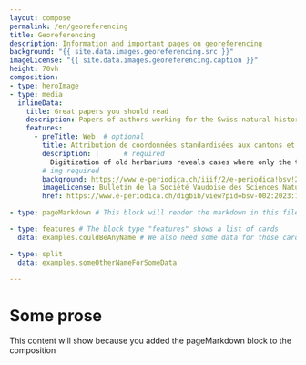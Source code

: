 ```yaml
---
layout: compose
permalink: /en/georeferencing
title: Georeferencing
description: Information and important pages on georeferencing
background: "{{ site.data.images.georeferencing‎.src }}"
imageLicense: "{{ site.data.images.georeferencing‎.caption }}"
height: 70vh
composition:
- type: heroImage
- type: media
  inlineData: 
    title: Great papers you should read
    description: Papers of authors working for the Swiss natural history collections
    features:
      - preTitle: Web  # optional
        title: Attribution de coordonnées standardisées aux cantons et localités suisses pour une saisie homogène des étiquettes lacunaires (Vust M., 2023) # required
        description: |      # required
          Digitization of old herbariums reveals cases where only the town, or even the canton, is indicated as the locality. Other samples have no indication of localization, but the biography of the collector suggests that they came from Switzerland. In the absence of more precise information, the question arises as to what coordinates and uncertainty should we assign to these samples in a digitization's goal targeting national and international databases in order to represent them on distribution maps. Standardization was proposed and discussed.
        # img required
        background: https://www.e-periodica.ch/iiif/2/e-periodica!bsv!2023_102!bsv-002_2023_102_0001.jpg/full/!320,320/0/default.jpg
        imageLicense: Bulletin de la Société Vaudoise des Sciences Naturelles Band 102 (2023)
        href: https://www.e-periodica.ch/digbib/view?pid=bsv-002:2023:102::159#72

- type: pageMarkdown # This block will render the markdown in this file so no data property needed

- type: features # The block type "features" shows a list of cards
  data: examples.couldBeAnyName # We also need some data for those cards. In this case we refer to a yaml file in the _data folder.

- type: split
  data: examples.someOtherNameForSomeData

---
```


# Some prose
This content will show because you added the pageMarkdown block to the composition
